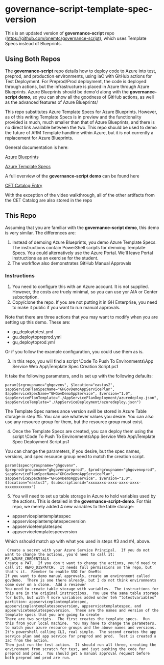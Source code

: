 # governance-script-template-spec-version

This is an updated version of **governance-script** repo (https://github.com/onemtc/governance-script), which uses Template Specs instead of Blueprints. 

## Using Both Repos

The **governance-script** repo details how to deploy code to Azure into test, preprod, and production environments, using IaC with GitHub actions for Test Deployment.  For Preprod/Prod deployment, the code is deployed through actions, but the infrastructure is placed in Azure through Azure Blueprints.  Azure Blueprints should be demo'd along with the **governance-script demo**, so you can show all the goodness of GitHub actions, as well as the advanced features of Azure Blueprints/

This repo substitutes Azure Template Specs for Azure Blueprints.  However, as of this writing Template Specs is in preview and the functionality provided is much, much smaller than that of Azure Blueprints, and there is no direct link available between the two.  This repo should be used to demo the future of ARM Template handline within Azure, but it is not currently a replacement for Azure Blueprints.

General documentation is here:

[Azure Blueprints](https://docs.microsoft.com/en-us/azure/governance/blueprints/overview)

[Azure Template Specs](https://docs.microsoft.com/en-us/azure/azure-resource-manager/templates/template-specs?tabs=azure-powershell)

A full overview of the **governance-script demo** can be found here 

[CET Catalog Entry](https://microsoft.sharepoint.com/teams/cecontent/SitePages/Azure%20Environment%20Governance%20with%20GitHub%20and%20Azure%20Blueprints.aspx)

With the exception of the video walkthrough, all of the other artifacts from the CET Catalog are also stored in the repo

## This Repo

Assuming that you are familiar with the **governance-script demo**, this demo is very similar.  The differences are:

1. Instead of demoing Azure Blueprints, you demo Azure Template Specs.  The instructions contain PowerShell scripts for demoing Template Specs.  You could alternatively use the Azure Portal.  We'll leave Portal instructions as an exercise for the student.
2. The workflow also demonstrates GitHub Manual Approvals

### Instructions

1. You need to configure this with an Azure account.  It is not supplied.  However, the costs are truely minimal, so you can use yor AIA or Center subscription.
2. Copy/clone the repo.  If you are not putting it in GH Enterprise, you need to make it public if you want to run manual approvals. 

Note that there are three actions that you may want to modify when you are setting up this demo.  These are:

* gu_deploytotest.yml
* gu_deploytopreprod.yml
* gu_deploytoprod.yml

Or if you follow the example configuration, you could use them as is.

3. In this repo, you will find a script \Code To Push To Environments\App Service Web App\Template Spec Creation Script.ps1

It take the following parameters, and is set up with the following defaults:

    param($rgroupname="ghgovenv", $location="eastus2", $appServicePlanSpecName="GHGovDemoAppServicePlan", $appServiceSpecName="GHGovDemoAppService", $version="1.0", $appServicePlanTemplate="./AppServicePlanDeployment/azuredeploy.json", $appServiceTemplate="./AppServiceDeployment/azuredeploy.json")

The Template Spec names ance version swill be stored in Azure Table storage in step #5.  You can use whatever values you desire.  You can also use any resource group for them, but the resource group must exist.

4. Once the Template Specs are created, you can deploy them using the script \Code To Push To Environments\App Service Web App\Template Spec Deployment Script.ps1

You can change the parameters, if you desire, but the spec names, versions, and spec resource group need to match the creation script.

    param($specrgroupname="ghgovenv", $preprodrgroupname="ghgovenvpreprod", $prodrgroupname="ghgovenvprod", $appServicePlanSpecName="GHGovDemoAppServicePlan", $appServiceSpecName="GHGovDemoAppService", $version="1.0", $location="eastus2", $subscriptionid="xxxxxxxx-xxxx-xxxx-xxxx-xxxxxxxxxxxx")
    


5. You will need to set up table storage in Azure to hold variables used by the actions.  This is detailed in the **governance-script-demo**.  For this repo, we merely added 4 new variables to the table storage:

* appserviceplantemplatespec
* appserviceplantemplatespecversion
* appservicetemplatespec
* appservicetemplatespecversion

Which sshould match up with what you used in steps #3 and #4, above.



	 Create a secret with your Azure Service Principal.  If you do not want to change the actions, you'd need to call it: PF_AZURE_CREDENTIALS
	Create a PAT.  If you don't want to change the actions, you'd need to call it: REPO_DISPATCH.  It needs full permissions on the repo, but that's it.  Remeber to enable SSO for OneMtc
	If you want to demo manual approvals, create an environment called govdemo.  There is one there already, but I do not think environments come over on a clone.  Add a reviewer
	You need to create table storage with variables.  The instructions for this are in the original instructions.  You use the same table storage for both, but with 4 more variables added under teh "totestvariables" partition: appserviceplantemplatespec, appserviceplantemplatespecversion, appservicetemplatespec, and appservicetemplatespecversion.  These are the names and version of the template specs that you are going to create
	There are two scripts.  The first creates the template specs.  Run this from your local machine.  You may have to change the parameters, to match your azure resource groups and the above names and versions.  It's powershell calling CLI, real simple.  The second creates the app service plan and app service for preprod and prod.  Test is created a IaC from the action.
	Then just run the test action.  It should run all three, creating the environment from scratch for test, and just pushing the code for preprod and prod.  You should get a manual approval request before both preprod and prod are run.


